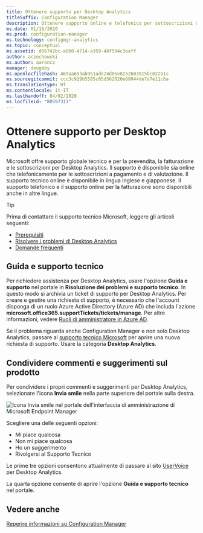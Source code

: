 ```yaml
---
title: Ottenere supporto per Desktop Analytics
titleSuffix: Configuration Manager
description: Ottenere supporto online e telefonico per sottoscrizioni di Desktop Analytics a pagamento e di valutazione.
ms.date: 01/16/2020
ms.prod: configuration-manager
ms.technology: configmgr-analytics
ms.topic: conceptual
ms.assetid: d56742bc-a060-4714-a359-48f594c3eaff
author: aczechowski
ms.author: aaroncz
manager: dougeby
ms.openlocfilehash: 469aa653ab951ade24d05e8252603915bc022b1c
ms.sourcegitcommit: ccc3c929b5585c05d562020e68044de7d7e11c6a
ms.translationtype: HT
ms.contentlocale: it-IT
ms.lasthandoff: 04/02/2020
ms.locfileid: "80597311"
---
```

# <a name="get-support-for-desktop-analytics"></a>Ottenere supporto per Desktop Analytics

Microsoft offre supporto globale tecnico e per la prevendita, la fatturazione e le sottoscrizioni per Desktop Analytics. Il supporto è disponibile sia online che telefonicamente per le sottoscrizioni a pagamento e di valutazione. Il supporto tecnico online è disponibile in lingua inglese e giapponese. Il supporto telefonico e il supporto online per la fatturazione sono disponibili anche in altre lingue.

> [!TIP]
> Prima di contattare il supporto tecnico Microsoft, leggere gli articoli seguenti:
>
> - [Prerequisiti](/sccm/desktop-analytics/overview#prerequisites)
> - [Risolvere i problemi di Desktop Analytics](/sccm/desktop-analytics/troubleshooting)
> - [Domande frequenti](/sccm/desktop-analytics/faq)

## <a name="help-and-support"></a>Guida e supporto tecnico

Per richiedere assistenza per Desktop Analytics, usare l'opzione **Guida e supporto** nel portale in **Risoluzione dei problemi e supporto tecnico**. In questo modo si archivia un ticket di supporto per Desktop Analytics. Per creare e gestire una richiesta di supporto, è necessario che l'account disponga di un ruolo Azure Active Directory (Azure AD) che includa l'azione **microsoft.office365.supportTickets/tickets/manage**. Per altre informazioni, vedere [Ruoli di amministratore in Azure AD](https://docs.microsoft.com/azure/active-directory/users-groups-roles/directory-assign-admin-roles).

Se il problema riguarda anche Configuration Manager e non solo Desktop Analytics, passare al [supporto tecnico Microsoft](https://aka.ms/cmcbsupport) per aprire una nuova richiesta di supporto. Usare la categoria **Desktop Analytics**.

## <a name="share-product-feedback"></a><a name="bkmk_feedback"></a> Condividere commenti e suggerimenti sul prodotto

<!-- 5451636 -->

Per condividere i propri commenti e suggerimenti per Desktop Analytics, selezionare l'icona **Invia smile** nella parte superiore del portale sulla destra.

![Icona Invia smile nel portale dell'interfaccia di amministrazione di Microsoft Endpoint Manager](media/5451636-portal-feedback.png)

Scegliere una delle seguenti opzioni:

- Mi piace qualcosa
- Non mi piace qualcosa
- Ho un suggerimento
- Rivolgersi al Supporto Tecnico

Le prime tre opzioni consentono attualmente di passare al sito [UserVoice](https://configurationmanager.uservoice.com/forums/300492-ideas?category_id=366805) per Desktop Analytics.

La quarta opzione consente di aprire l'opzione **Guida e supporto tecnico** nel portale.

## <a name="see-also"></a>Vedere anche

[Reperire informazioni su Configuration Manager](/configmgr/core/understand/find-help)
